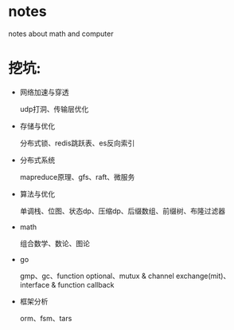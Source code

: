 # notes
notes about math and computer

# 挖坑: 
- 网络加速与穿透

  udp打洞、传输层优化
  
- 存储与优化

  分布式锁、redis跳跃表、es反向索引
  
- 分布式系统

  mapreduce原理、gfs、raft、微服务
  
- 算法与优化

  单调栈、位图、状态dp、压缩dp、后缀数组、前缀树、布隆过滤器
  
- math

  组合数学、数论、图论

- go
  
  gmp、gc、function optional、mutux & channel exchange(mit)、interface & function callback

- 框架分析

  orm、fsm、tars

